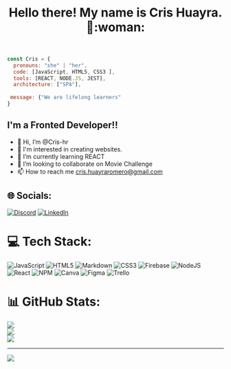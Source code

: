 <h1 align="center">Hello there! My name is Cris Huayra. 👋:woman:</h1>

<br/>

```JavaScript
const Cris = {
  pronouns: "she" | "her",
  code: [JavaScript, HTML5, CSS3 ],
  tools: [REACT, NODE.JS, JEST],
  architecture: ["SPA"],
  
 message: {"We are lifelong learners"
}
```
## I'm a Fronted Developer!!
- 👋 Hi, I’m @Cris-hr
- 👀 I'm interested in creating websites.
- 🌱 I’m currently learning REACT
- 💞️ I’m looking to collaborate on Movie Challenge
- 📫 How to reach me cris.huayraromero@gmail.com

## 🌐 Socials:
[![Discord](https://img.shields.io/badge/Discord-%237289DA.svg?logo=discord&logoColor=white)](https://discord.gg/crishr.) [![LinkedIn](https://img.shields.io/badge/LinkedIn-%230077B5.svg?logo=linkedin&logoColor=white)](https://www.linkedin.com/in/cris-huayra/) 

# 💻 Tech Stack:
![JavaScript](https://img.shields.io/badge/javascript-%23323330.svg?style=for-the-badge&logo=javascript&logoColor=%23F7DF1E) ![HTML5](https://img.shields.io/badge/html5-%23E34F26.svg?style=for-the-badge&logo=html5&logoColor=white) ![Markdown](https://img.shields.io/badge/markdown-%23000000.svg?style=for-the-badge&logo=markdown&logoColor=white) ![CSS3](https://img.shields.io/badge/css3-%231572B6.svg?style=for-the-badge&logo=css3&logoColor=white) ![Firebase](https://img.shields.io/badge/firebase-%23039BE5.svg?style=for-the-badge&logo=firebase) ![NodeJS](https://img.shields.io/badge/node.js-6DA55F?style=for-the-badge&logo=node.js&logoColor=white) ![React](https://img.shields.io/badge/react-%2320232a.svg?style=for-the-badge&logo=react&logoColor=%2361DAFB) ![NPM](https://img.shields.io/badge/NPM-%23000000.svg?style=for-the-badge&logo=npm&logoColor=white) ![Canva](https://img.shields.io/badge/Canva-%2300C4CC.svg?style=for-the-badge&logo=Canva&logoColor=white) 	![Figma](https://img.shields.io/badge/figma-%23F24E1E.svg?style=for-the-badge&logo=figma&logoColor=white) ![Trello](https://img.shields.io/badge/Trello-%23026AA7.svg?style=for-the-badge&logo=Trello&logoColor=white)
# 📊 GitHub Stats:
![](https://github-readme-stats.vercel.app/api?username=Cris-hr&theme=dark&hide_border=false&include_all_commits=false&count_private=false)<br/>
![](https://github-readme-streak-stats.herokuapp.com/?user=Cris-hr&theme=dark&hide_border=false)<br/>
![](https://github-readme-stats.vercel.app/api/top-langs/?username=Cris-hr&theme=dark&hide_border=false&include_all_commits=false&count_private=false&layout=compact)

---
[![](https://visitcount.itsvg.in/api?id=Cris-hr&icon=0&color=0)](https://visitcount.itsvg.in)


